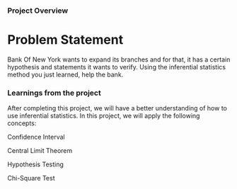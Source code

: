 ### Project Overview

 # Problem Statement

Bank Of New York wants to expand its branches and for that, it has a certain hypothesis and statements it wants to verify. Using the inferential statistics method you just learned, help the bank.


### Learnings from the project

 After completing this project, we will have a better understanding of how to use inferential statistics. In this project, we will apply the following concepts:

Confidence Interval

Central Limit Theorem

Hypothesis Testing

Chi-Square Test


